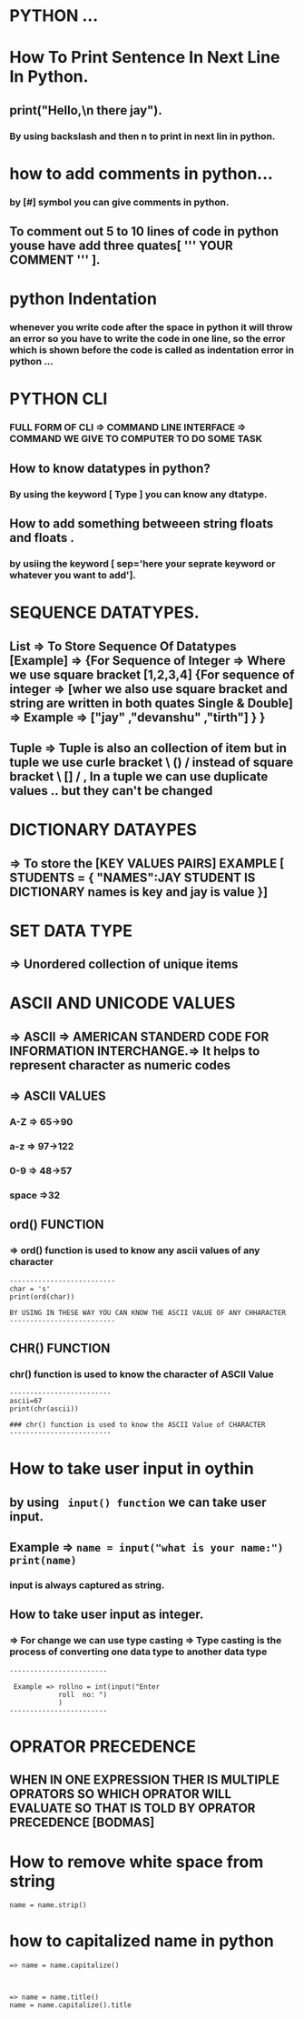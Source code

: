 # PYTHON ...

# How To Print Sentence In Next Line In Python.

## print("Hello,\n there jay").

### By using backslash and then n to print in next lin in python.

# how to add comments in python...

### by [#] symbol you can give comments in python.

## To comment out 5 to 10 lines of code in python youse have add three quates[ ''' YOUR COMMENT ''' ].

# python Indentation

### whenever you write code after the space in python it will throw an error so you have to write the code in one line, so the error which is shown before the code is called as indentation error in python ...

# PYTHON CLI

### FULL FORM OF CLI => COMMAND LINE INTERFACE => COMMAND WE GIVE TO COMPUTER TO DO SOME TASK

## How to know datatypes in python?

### By using the keyword [ Type ] you can know any dtatype.

## How to add something betweeen string floats and floats .

### by usiing the keyword [ sep='here your seprate keyword or whatever you want to add'].

# SEQUENCE DATATYPES.

## List => To Store Sequence Of Datatypes [Example] => {For Sequence of Integer => Where we use square bracket [1,2,3,4] {For sequence of integer => [wher we also use square bracket and string are written in both quates Single & Double] => Example => ["jay" ,"devanshu" ,"tirth"] } }

## Tuple => Tuple is also an collection of item but in tuple we use curle bracket \ () / instead of square bracket \ [] / , In a tuple we can use duplicate values .. but they can't be changed

# DICTIONARY DATAYPES

## => To store the [KEY VALUES PAIRS] EXAMPLE [ STUDENTS = { "NAMES":JAY STUDENT IS DICTIONARY names is key and jay is value }]

# SET DATA TYPE

## => Unordered collection of unique items

# ASCII AND UNICODE VALUES

## => ASCII => AMERICAN STANDERD CODE FOR INFORMATION INTERCHANGE.=> It helps to represent character as numeric codes

## => ASCII VALUES

### A-Z => 65->90

### a-z => 97->122

### 0-9 => 48->57

### space =>32

## ord() FUNCTION

### => ord() function is used to know any ascii values of any character

```
--------------------------
char = 's'
print(ord(char))

BY USING IN THESE WAY YOU CAN KNOW THE ASCII VALUE OF ANY CHHARACTER
--------------------------
```

## CHR() FUNCTION

### chr() function is used to know the character of ASCII Value

```
-------------------------
ascii=67
print(chr(ascii))

### chr() function is used to know the ASCII Value of CHARACTER
-------------------------
```

# How to take user input in oythin

## by using ` input() function` we can take user input.

## Example => `name = input("what is your name:") print(name)`

### input is always captured as string.

## How to take user input as integer.

### => For change we can use type casting => Type casting is the process of converting one data type to another data type

```
------------------------

 Example => rollno = int(input("Enter   
            roll  no: ")
            )
------------------------
```

# OPRATOR PRECEDENCE 
## WHEN IN ONE EXPRESSION THER IS MULTIPLE OPRATORS SO WHICH OPRATOR WILL EVALUATE SO THAT IS TOLD BY OPRATOR PRECEDENCE [BODMAS]

# How to remove white space from string 

```
name = name.strip()

``` 

 # how to  capitalized name in python 

```
=> name = name.capitalize()



=> name = name.title()
name = name.capitalize().title

```
